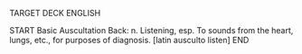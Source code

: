 TARGET DECK
ENGLISH

START
Basic
Auscultation
Back: n. Listening, esp. To sounds from the heart, lungs, etc., for purposes of diagnosis. [latin ausculto listen]
END
